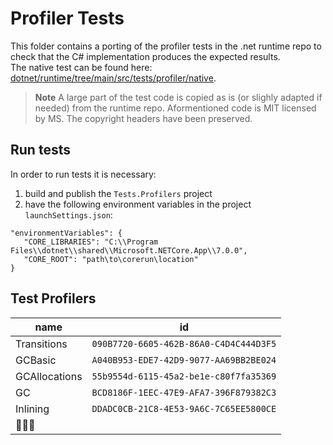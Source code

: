 # Profiler Tests
This folder contains a porting of the profiler tests in the .net runtime repo to check that the C# implementation produces the expected results. <br> The native test can be found here:  [dotnet/runtime/tree/main/src/tests/profiler/native](https://github.com/dotnet/runtime/tree/main/src/tests/profiler/native).

> **Note** 
> A large part of the test code is copied as is (or slighly adapted if needed)
> from the runtime repo. Aformentioned code is MIT licensed by MS. The copyright headers have been preserved.
>

## Run tests
In order to run tests it is necessary:
1. build and publish the `Tests.Profilers` project
2. have the following environment variables in the project `launchSettings.json`:
```
"environmentVariables": {
   "CORE_LIBRARIES": "C:\\Program Files\\dotnet\\shared\\Microsoft.NETCore.App\\7.0.0",
   "CORE_ROOT": "path\to\corerun\location"
}
```

## Test Profilers
| name | id |
| ---- | -- |
| Transitions | `090B7720-6605-462B-86A0-C4D4C444D3F5` |
| GCBasic | `A040B953-EDE7-42D9-9077-AA69BB2BE024` |
| GCAllocations | `55b9554d-6115-45a2-be1e-c80f7fa35369` |
| GC | `BCD8186F-1EEC-47E9-AFA7-396F879382C3` |
| Inlining | `DDADC0CB-21C8-4E53-9A6C-7C65EE5800CE` |
| 🚧🚧🚧 | |
